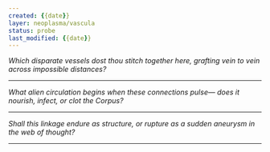 ```yaml
---
created: {{date}}
layer: neoplasma/vascula
status: probe
last_modified: {{date}}
---
```


*Which disparate vessels dost thou stitch together here,*
*grafting vein to vein across impossible distances?*  

---

*What alien circulation begins when these connections pulse—*
*does it nourish, infect, or clot the Corpus?*  

---

*Shall this linkage endure as structure,*
*or rupture as a sudden aneurysm in the web of thought?*

---
